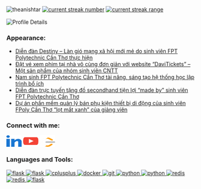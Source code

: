  <!-- <img src="https://github.com/dangtranhuu/images/blob/main/frog/gif/zQRCHEK.gif?raw=true"  width="80px" alt="totoro"/> -->

<a hrref="https://count-viewer.vercel.app/api/auth/profile"><img src="https://komarev.com/ghpvc/?username=theanishtar&label=Profile%20views&color=0e75b6&style=flat" alt="theanishtar" /></a> <!--![](https://count-viewer.vercel.app/api/github/streak?user=theanishtar)-->
<a href="https://count-viewer.vercel.app/api/auth/profile"><img src="https://count-viewer.vercel.app/api/github/streak?user=theanishtar" alt="current streak number"></a>
<a href="https://count-viewer.vercel.app/api/auth/profile" target="_blank"><img src="https://count-viewer.vercel.app/api/github/range?user=theanishtar" alt="current streak range"></a>

<!-- <img align="center" alt="Profile Details" src="https://count-viewer.vercel.app/api/github/profile?user=theanishtar" /> -->

<img align="center" alt="Profile Details" src="https://count-viewer.vercel.app/api/github/banner?background=thean&tech=java&skills=github,vsc,vuejs,reactjs,nodejs,gopher" />
<!--
<p align="center">
  <a href="https://github.com/theanishtar">
  <img align="center" alt="Arie's Activity Graph" src="https://github.com/PolyTekNik/bee/blob/main/back-ground/2.png?raw=true" />
  </a>
</p>
-->

### Appearance:
- [Diễn đàn Destiny – Làn gió mạng xã hội mới mẻ do sinh viên FPT Polytechnic Cần Thơ thực hiện](https://caodang.fpt.edu.vn/tin-tuc-poly/can-tho/dien-dan-destiny-lan-gio-mang-xa-hoi-moi-me-do-sinh-vien-fpt-polytechnic-can-tho-thuc-hien.html)
- [Đặt vé xem phim tại nhà vô cùng đơn giản với website “DaviTickets” – Một sản phẩm của nhóm sinh viên CNTT](https://caodang.fpt.edu.vn/tin-tuc-poly/can-tho/dat-ve-xem-phim-tai-nha-vo-cung-don-gian-voi-website-davitickets-mot-san-pham-cua-nhom-sinh-vien-cntt.html)
- [Nam sinh FPT Polytechnic Cần Thơ tài năng, sáng tạo hệ thống học lập trình bổ ích](https://caodang.fpt.edu.vn/tin-tuc-poly/can-tho/nam-sinh-fpt-polytechnic-can-tho-tai-nang-sang-tao-he-thong-hoc-lap-trinh-bo-ich.html)
- [Diễn đàn trực tuyến tặng đồ secondhand tiện lợi “made by” sinh viên FPT Polytechnic Cần Thơ](https://caodang.fpt.edu.vn/tin-tuc-poly/can-tho/dien-dan-truc-tuyen-tang-do-secondhand-tien-loi-made-by-sinh-vien-fpt-polytechnic-can-tho.html)
- [Dự án phần mềm quản lý bán phụ kiện thiết bị di động của sinh viên FPoly Cần Thơ “lọt mắt xanh” của giảng viên](https://caodang.fpt.edu.vn/tin-tuc-poly/can-tho/du-an-phan-mem-quan-ly-ban-phu-kien-thiet-bi-di-dong-cua-sinh-vien-fpoly-can-tho-lot-mat-xanh-cua-giang-vien.html)
<h3 align="left">Connect with me:</h3>
<p align="left">
<a href="https://linkedin.com/in/tranhuudang" target="blank"><img align="center" src="https://raw.githubusercontent.com/dangtranhuu/images/8d2e8518b10fe6ae48f49e6631203191364f0c6a/rahuldkjain/Social/linked-in-alt.svg" alt="tranhuudang" height="30" width="40" /></a>
<a href="https://www.youtube.com/@FroggyDev" target="blank"><img align="center" src="https://raw.githubusercontent.com/dangtranhuu/images/8d2e8518b10fe6ae48f49e6631203191364f0c6a/rahuldkjain/Social/youtube.svg" alt="tranhuudang" height="30" width="40" /></a>
<a href="https://leetcode.com/tranhuudang/" target="blank"><img align="center" src="https://raw.githubusercontent.com/dangtranhuu/images/8d2e8518b10fe6ae48f49e6631203191364f0c6a/rahuldkjain/Social/leet-code.svg" alt="tranhuudang" height="30" width="40" /></a>
</p>

<h3 align="left">Languages and Tools:</h3>
<p align="left">
 <a href="https://flask.palletsprojects.com/" target="_blank" rel="noreferrer"> <img src="https://www.vectorlogo.zone/logos/springio/springio-icon.svg" alt="flask" width="40" height="40"/> </a>
    <a href="https://flask.palletsprojects.com/" target="_blank" rel="noreferrer"> <img src="https://www.vectorlogo.zone/logos/nodejs/nodejs-icon.svg" alt="flask" width="40" height="40"/> </a>
<a href="https://www.w3schools.com/cpp/" target="_blank" rel="noreferrer"> <img src="https://www.vectorlogo.zone/logos/angular/angular-icon.svg" alt="cplusplus" width="40" height="40"/> </a>
<a href="https://www.docker.com/" target="_blank" rel="noreferrer"> <img src="https://www.vectorlogo.zone/logos/docker/docker-icon.svg" alt="docker" width="40" height="40"/> </a> 
<a href="https://git-scm.com/" target="_blank" rel="noreferrer"> <img src="https://www.vectorlogo.zone/logos/git-scm/git-scm-icon.svg" alt="git" width="40" height="40"/> </a>
<!-- <a href="https://kubernetes.io" target="_blank" rel="noreferrer"> <img src="https://www.vectorlogo.zone/logos/kubernetes/kubernetes-icon.svg" alt="kubernetes" width="40" height="40"/> </a>  -->
<!-- <a href="https://www.linux.org/" target="_blank" rel="noreferrer"> <img src="https://raw.githubusercontent.com/devicons/devicon/master/icons/linux/linux-original.svg" alt="linux" width="40" height="40"/> </a> -->
<!-- <a href="https://pandas.pydata.org/" target="_blank" rel="noreferrer"> <img src="https://raw.githubusercontent.com/devicons/devicon/2ae2a900d2f041da66e950e4d48052658d850630/icons/pandas/pandas-original.svg" alt="pandas" width="40" height="40"/> </a> -->
<a href="https://www.python.org" target="_blank" rel="noreferrer"> <img src="https://www.vectorlogo.zone/logos/mysql/mysql-icon.svg" alt="python" width="40" height="40"/> </a>
<a href="https://www.python.org" target="_blank" rel="noreferrer"> <img src="https://www.vectorlogo.zone/logos/postgresql/postgresql-icon.svg" alt="python" width="40" height="40"/> </a>
<!-- <a href="https://pytorch.org/" target="_blank" rel="noreferrer"> <img src="https://www.vectorlogo.zone/logos/pytorch/pytorch-icon.svg" alt="pytorch" width="40" height="40"/> </a>  -->
<a href="https://redis.io" target="_blank" rel="noreferrer"> <img src="https://www.vectorlogo.zone/logos/redis/redis-icon.svg" alt="redis" width="40" height="40"/> </a>
<a href="https://redis.io" target="_blank" rel="noreferrer"> <img src="https://www.vectorlogo.zone/logos/firebase/firebase-icon.svg" alt="redis" width="40" height="40"/> </a>
<!-- <a href="https://scikit-learn.org/" target="_blank" rel="noreferrer"> <img src="https://upload.wikimedia.org/wikipedia/commons/0/05/Scikit_learn_logo_small.svg" alt="scikit_learn" width="40" height="40"/> </a> -->
<!-- <a href="https://seaborn.pydata.org/" target="_blank" rel="noreferrer"> <img src="https://seaborn.pydata.org/_images/logo-mark-lightbg.svg" alt="seaborn" width="40" height="40"/> </a> -->
<!-- <a href="https://www.tensorflow.org" target="_blank" rel="noreferrer"> <img src="https://www.vectorlogo.zone/logos/tensorflow/tensorflow-icon.svg" alt="tensorflow" width="40" height="40"/> </a> -->
 <!-- <a href="https://flask.palletsprojects.com/" target="_blank" rel="noreferrer"> <img src="https://www.vectorlogo.zone/logos/pocoo_flask/pocoo_flask-icon.svg" alt="flask" width="40" height="40"/> </a>  -->
  <a href="https://flask.palletsprojects.com/" target="_blank" rel="noreferrer"> <img src="https://www.vectorlogo.zone/logos/mongodb/mongodb-icon.svg" alt="flask" width="40" height="40"/> </a>

</p>

